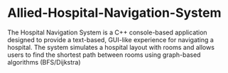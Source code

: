 # Allied-Hospital-Navigation-System
The Hospital Navigation System is a C++ console-based application designed to provide a text-based, GUI-like experience for navigating a hospital. The system simulates a hospital layout with rooms and allows users to find the shortest path between rooms using graph-based algorithms (BFS/Dijkstra)

